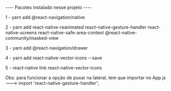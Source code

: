 ---- Pacotes instalado nesse projeto ----

1 - yarn add @react-navigation/native

2 - yarn add react-native-reanimated react-native-gesture-handler react-native-screens react-native-safe-area-context @react-native-community/masked-view

3 - yarn add @react-navigation/drawer

4 - yarn add  react-native-vector-icons --save

5 - react-native link react-native-vector-icons


Obs: para funcionar a opção de puxar na lateral, tem que importar no App.js ---> import 'react-native-gesture-handler';
